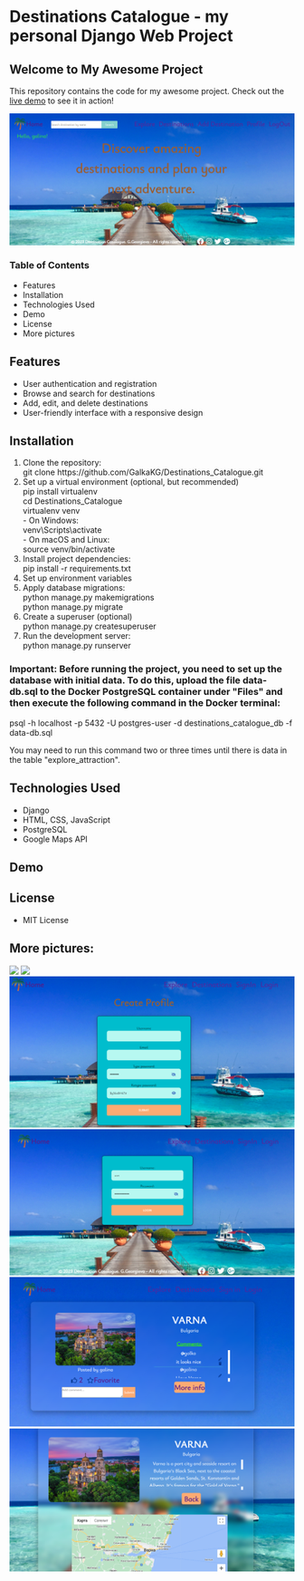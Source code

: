 # Destinations Catalogue - my personal Django Web Project

## Welcome to My Awesome Project

This repository contains the code for my awesome project. Check out the [live demo](http://3.120.130.253/) to see it in action!


<img src="https://github.com/GalkaKG/Destinations_Catalogue/blob/main/images_for_github/destinations_catalogue_home.png" alt="Project image" style="width: 700px"/>

<h3> Table of Contents </h3>
<ul>
  <li>Features</li>
  <li>Installation</li>
  <li>Technologies Used</li>
  <li>Demo</li>
  <li>License</li>
  <li>More pictures</li>
</ul>

<h2> Features </h2>
<ul>
  <li>User authentication and registration</li>
  <li>Browse and search for destinations</li>
  <li>Add, edit, and delete destinations</li>
  <li>User-friendly interface with a responsive design</li>
</ul>

<h2> Installation </h2>
<ol>
  <li>Clone the repository: <br/>git clone https://github.com/GalkaKG/Destinations_Catalogue.git </li>
  <li>Set up a virtual environment (optional, but recommended) <br/>pip install virtualenv<br/>cd Destinations_Catalogue<br/>virtualenv venv
  <br/>- On Windows:<br/>venv\Scripts\activate<br/>- On macOS and Linux:<br/>source venv/bin/activate
  <li>Install project dependencies: <br /> pip install -r requirements.txt
  </li>
  <li>Set up environment variables</li>
  <li> Apply database migrations: <br /> python manage.py makemigrations <br/ > python manage.py migrate
  </li>
  <li>Create a superuser (optional) <br /> python manage.py createsuperuser </li>
  <li>Run the development server: <br />python manage.py runserver</li>
</ol>
<h3><strong>Important:</strong> Before running the project, you need to set up the database with initial data. To do this, upload the file data-db.sql to the Docker PostgreSQL container under "Files" and then execute the following command in the Docker terminal:</h3>
    <p> psql -h localhost -p 5432 -U postgres-user -d destinations_catalogue_db -f data-db.sql</p>
<p>You may need to run this command two or three times until there is data in the table "explore_attraction".</p>

<h2> Technologies Used </h2>
<ul>
  <li>Django</li>
  <li>HTML, CSS, JavaScript</li>
  <li>PostgreSQL </li>
  <li>Google Maps API</li>
</ul>

<h2> Demo </h2>

<h2> License </h2>
<ul>
  <li>MIT License</li>
</ul>

<h2> More pictures: </h2>
<img src="https://github.com/GalkaKG/Destinations_Catalogue/blob/main/images_for_github/localhost_8000_explore_.png" />
<img src="https://github.com/GalkaKG/Destinations_Catalogue/blob/main/images_for_github/localhost_8000_catalogue_.png" />
<img src="https://github.com/GalkaKG/Destinations_Catalogue/blob/main/images_for_github/Screenshot%202023-07-25%20085603.png" />
<img src="https://github.com/GalkaKG/Destinations_Catalogue/blob/main/images_for_github/Screenshot%202023-07-24%20191909.png" />
<img src="https://github.com/GalkaKG/Destinations_Catalogue/blob/main/images_for_github/Screenshot%202023-07-24%20191942.png" />
<img src="https://github.com/GalkaKG/Destinations_Catalogue/blob/main/images_for_github/Screenshot%202023-07-24%20192006.png" />


